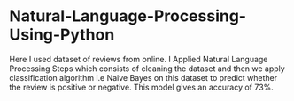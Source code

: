 # Natural-Language-Processing-Using-Python
Here I used dataset of reviews from online. I Applied Natural Language Processing Steps which consists of cleaning the dataset and then we apply classification algorithm i.e Naive Bayes on this dataset to predict whether the review is positive or negative. This model gives an accuracy of 73%.
